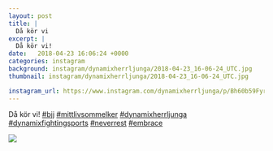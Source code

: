 ```yaml
---
layout: post
title: |
  Då kör vi
excerpt: |
  Då kör vi!      
date:   2018-04-23 16:06:24 +0000
categories: instagram
background: instagram/dynamixherrljunga/2018-04-23_16-06-24_UTC.jpg
thumbnail: instagram/dynamixherrljunga/2018-04-23_16-06-24_UTC.jpg

instagram_url: https://www.instagram.com/dynamixherrljunga/p/Bh60b59FyrA
---
```

Då kör vi! [#bjj](https://www.instagram.com/explore/tags/bjj/) [#mittlivsommelker](https://www.instagram.com/explore/tags/mittlivsommelker/) [#dynamixherrljunga](https://www.instagram.com/explore/tags/dynamixherrljunga/) [#dynamixfightingsports](https://www.instagram.com/explore/tags/dynamixfightingsports/) [#neverrest](https://www.instagram.com/explore/tags/neverrest/) [#embrace](https://www.instagram.com/explore/tags/embrace/)



<img src='{{ site.baseurl }}/instagram/dynamixherrljunga/2018-04-23_16-06-24_UTC.jpg' class='img-fluid' />
